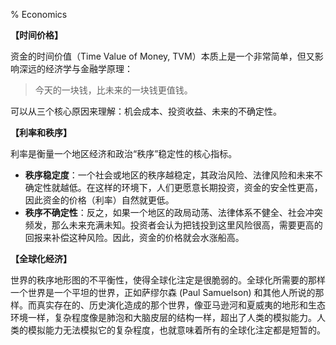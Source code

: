 % Economics

__【时间价格】__

资金的时间价值（Time Value of Money, TVM）本质上是一个非常简单，但又影响深远的经济学与金融学原理：

> 今天的一块钱，比未来的一块钱更值钱。

可以从三个核心原因来理解：机会成本、投资收益、未来的不确定性。

__【利率和秩序】__

利率是衡量一个地区经济和政治“秩序”稳定性的核心指标。

- __秩序稳定度__：一个社会或地区的秩序越稳定，其政治风险、法律风险和未来不确定性就越低。在这样的环境下，人们更愿意长期投资，资金的安全性更高，因此资金的价格（利率）自然就更低。
- __秩序不确定性__：反之，如果一个地区的政局动荡、法律体系不健全、社会冲突频发，那么未来充满未知。投资者会认为把钱投到这里风险很高，需要更高的回报来补偿这种风险。因此，资金的价格就会水涨船高。

__【全球化经济】__

世界的秩序地形图的不平衡性，使得全球化注定是很脆弱的。全球化所需要的那样一个世界是一个平坦的世界，正如萨缪尔森 (Paul Samuelson) 和其他人所说的那样。而真实存在的、历史演化造成的那个世界，像亚马逊河和夏威夷的地形和生态环境一样，复杂程度像是肺泡和大脑皮层的结构一样，超出了人类的模拟能力。人类的模拟能力无法模拟它的复杂程度，也就意味着所有的全球化注定都是短暂的。
